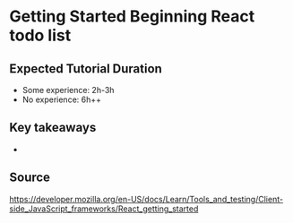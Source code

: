 # Getting Started Beginning React todo list

## Expected Tutorial Duration

- Some experience: 2h-3h
- No experience: 6h++

## Key takeaways
- 

## Source

https://developer.mozilla.org/en-US/docs/Learn/Tools_and_testing/Client-side_JavaScript_frameworks/React_getting_started